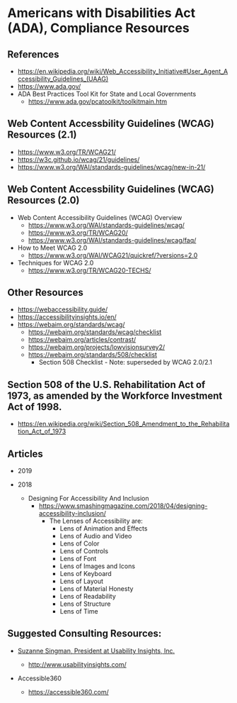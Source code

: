 
# Americans with Disabilities Act (ADA), Compliance Resources

## References
* https://en.wikipedia.org/wiki/Web_Accessibility_Initiative#User_Agent_Accessibility_Guidelines_(UAAG)
* https://www.ada.gov/
* ADA Best Practices Tool Kit for State and Local Governments
  * https://www.ada.gov/pcatoolkit/toolkitmain.htm



## Web Content Accessbility Guidelines (WCAG) Resources (2.1)
* https://www.w3.org/TR/WCAG21/
* https://w3c.github.io/wcag/21/guidelines/
* https://www.w3.org/WAI/standards-guidelines/wcag/new-in-21/


## Web Content Accessbility Guidelines (WCAG) Resources (2.0)
* Web Content Accessibility Guidelines (WCAG) Overview
  * https://www.w3.org/WAI/standards-guidelines/wcag/
  * https://www.w3.org/TR/WCAG20/
  * https://www.w3.org/WAI/standards-guidelines/wcag/faq/
* How to Meet WCAG 2.0
  * https://www.w3.org/WAI/WCAG21/quickref/?versions=2.0
* Techniques for WCAG 2.0
  * https://www.w3.org/TR/WCAG20-TECHS/



## Other Resources
* https://webaccessibility.guide/
* https://accessibilityinsights.io/en/
* https://webaim.org/standards/wcag/ 
  * https://webaim.org/standards/wcag/checklist
  * https://webaim.org/articles/contrast/
  * https://webaim.org/projects/lowvisionsurvey2/
  * https://webaim.org/standards/508/checklist
    * Section 508 Checklist - Note: superseded by WCAG 2.0/2.1


## Section 508 of the U.S. Rehabilitation Act of 1973, as amended by the Workforce Investment Act of 1998.
* https://en.wikipedia.org/wiki/Section_508_Amendment_to_the_Rehabilitation_Act_of_1973


## Articles
* 2019 

* 2018
  * Designing For Accessibility And Inclusion
    * https://www.smashingmagazine.com/2018/04/designing-accessibility-inclusion/ 
      * The Lenses of Accessibility are:
        * Lens of Animation and Effects
        * Lens of Audio and Video
        * Lens of Color
        * Lens of Controls
        * Lens of Font
        * Lens of Images and Icons
        * Lens of Keyboard
        * Lens of Layout
        * Lens of Material Honesty
        * Lens of Readability
        * Lens of Structure
        * Lens of Time


## Suggested Consulting Resources:  
- [Suzanne Singman, President at Usability Insights, Inc.](linkedin.com/in/suzanne-singman-88b784)
  + http://www.usabilityinsights.com/

- Accessible360
  + https://accessible360.com/

